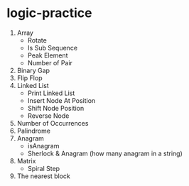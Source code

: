 # logic-practice

1. Array 
   - Rotate
   - Is Sub Sequence
   - Peak Element
   - Number of Pair
2. Binary Gap
3. Flip Flop
4. Linked List
    - Print Linked List
    - Insert Node At Position
    - Shift Node Position
    - Reverse Node
5. Number of Occurrences
6. Palindrome
7. Anagram
   - isAnagram
   - Sherlock & Anagram (how many anagram in a string)
8. Matrix
   - Spiral Step
9. The nearest block

